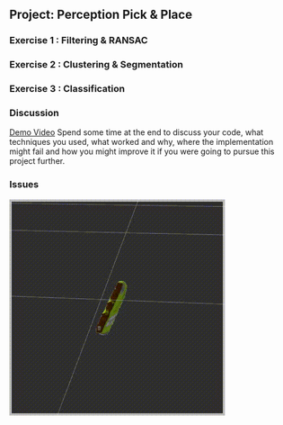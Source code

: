 ## Project: Perception Pick & Place
    
### Exercise 1 : Filtering & RANSAC

### Exercise 2 : Clustering & Segmentation

### Exercise 3 : Classification

### Discussion

[Demo Video]()
Spend some time at the end to discuss your code, what techniques you used, what worked and why, where the implementation might fail and how you might improve it if you were going to pursue this project further.  

### Issues

![capture\_sample\_issue](figures/capture_sample_issue.gif)





